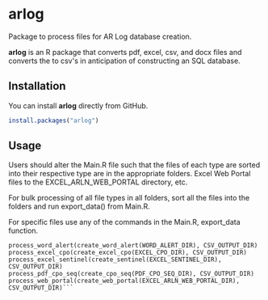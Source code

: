 # arlog
Package to process files for AR Log database creation.

**arlog** is an R package that converts pdf, excel, csv, and docx files and converts the to csv's in anticipation of constructing an SQL database. 

## Installation

You can install **arlog** directly from GitHub.

```r
install.packages("arlog")
```

## Usage
Users should alter the Main.R file such that the files of each type are sorted into their respective type are in the appropriate folders. 
Excel Web Portal files to the EXCEL_ARLN_WEB_PORTAL directory, etc. 

For bulk processing of all file types in all folders, sort all the files into the folders and run export_data() from Main.R. 

For specific files use any of the commands in the Main.R, export_data function. 
  ```process_tenn_arln(create_tenn_arln(PDF_ARLN_DIR), CSV_OUTPUT_DIR)
  process_word_alert(create_word_alert(WORD_ALERT_DIR), CSV_OUTPUT_DIR)
  process_excel_cpo(create_excel_cpo(EXCEL_CPO_DIR), CSV_OUTPUT_DIR)
  process_excel_sentinel(create_sentinel(EXCEL_SENTINEL_DIR), CSV_OUTPUT_DIR)
  process_pdf_cpo_seq(create_cpo_seq(PDF_CPO_SEQ_DIR), CSV_OUTPUT_DIR)
  process_web_portal(create_web_portal(EXCEL_ARLN_WEB_PORTAL_DIR), CSV_OUTPUT_DIR)```
